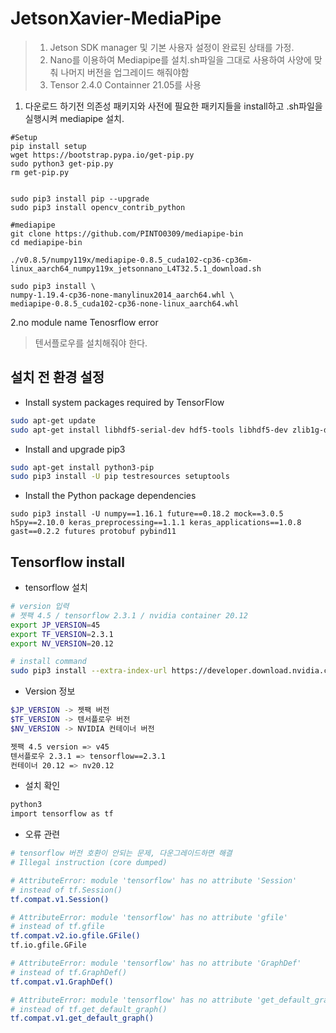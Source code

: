 # JetsonXavier-MediaPipe
>1. Jetson SDK manager 및 기본 사용자 설정이 완료된 상태를 가정.    
>2. Nano를 이용하여 Mediapipe를 설치.sh파일을 그대로 사용하여 사양에 맞춰 나머지 버전을 업그레이드 해줘야함    
>3. Tensor 2.4.0 Containner 21.05를 사용    
1. 다운로드 하기전 의존성 패키지와 사전에 필요한 패키지들을 install하고 .sh파일을 실행시켜 mediapipe 설치.
~~~
#Setup
pip install setup
wget https://bootstrap.pypa.io/get-pip.py
sudo python3 get-pip.py
rm get-pip.py


sudo pip3 install pip --upgrade
sudo pip3 install opencv_contrib_python

#mediapipe 
git clone https://github.com/PINTO0309/mediapipe-bin
cd mediapipe-bin

./v0.8.5/numpy119x/mediapipe-0.8.5_cuda102-cp36-cp36m-linux_aarch64_numpy119x_jetsonnano_L4T32.5.1_download.sh

sudo pip3 install \
numpy-1.19.4-cp36-none-manylinux2014_aarch64.whl \
mediapipe-0.8.5_cuda102-cp36-none-linux_aarch64.whl
~~~

2.no module name Tenosrflow error
> 텐서플로우를 설치해줘야 한다.  
## 설치 전 환경 설정

+ Install system packages required by TensorFlow
```bash
sudo apt-get update
sudo apt-get install libhdf5-serial-dev hdf5-tools libhdf5-dev zlib1g-dev zip libjpeg8-dev liblapack-dev libblas-dev gfortran
```

+ Install and upgrade pip3
```bash
sudo apt-get install python3-pip
sudo pip3 install -U pip testresources setuptools
```

+ Install the Python package dependencies
```
sudo pip3 install -U numpy==1.16.1 future==0.18.2 mock==3.0.5 h5py==2.10.0 keras_preprocessing==1.1.1 keras_applications==1.0.8 gast==0.2.2 futures protobuf pybind11
```

## Tensorflow install
+ tensorflow 설치
```bash
# version 입력
# 젯팩 4.5 / tensorflow 2.3.1 / nvidia container 20.12
export JP_VERSION=45
export TF_VERSION=2.3.1
export NV_VERSION=20.12

# install command
sudo pip3 install --extra-index-url https://developer.download.nvidia.com/compute/redist/jp/v$JP_VERSION tensorflow==$TF_VERSION+nv$NV_VERSION
```


* Version 정보
```bash
$JP_VERSION -> 젯팩 버전
$TF_VERSION -> 텐서플로우 버전
$NV_VERSION -> NVIDIA 컨테이너 버전

젯팩 4.5 version => v45
텐서플로우 2.3.1 => tensorflow==2.3.1
컨테이너 20.12 => nv20.12
```

* 설치 확인
```bash
python3
import tensorflow as tf
```

* 오류 관련
```bash
# tensorflow 버전 호환이 안되는 문제, 다운그레이드하면 해결
# Illegal instruction (core dumped)

# AttributeError: module 'tensorflow' has no attribute 'Session'
# instead of tf.Session()
tf.compat.v1.Session()

# AttributeError: module 'tensorflow' has no attribute 'gfile'
# instead of tf.gfile
tf.compat.v2.io.gfile.GFile()
tf.io.gfile.GFile

# AttributeError: module 'tensorflow' has no attribute 'GraphDef'
# instead of tf.GraphDef()
tf.compat.v1.GraphDef()

# AttributeError: module 'tensorflow' has no attribute 'get_default_graph'
# instead of tf.get_default_graph()
tf.compat.v1.get_default_graph()
```
